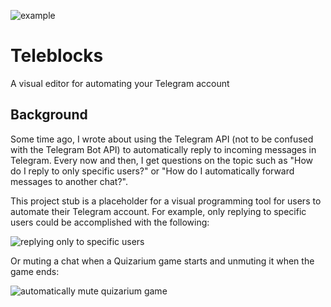 ![example](https://repository-images.githubusercontent.com/246571086/1728b280-63f2-11ea-8f8d-08156f08765b)

# Teleblocks
A visual editor for automating your Telegram account

## Background

Some time ago, I wrote about using the Telegram API (not to be confused with
the Telegram Bot API) to automatically reply to incoming messages in Telegram.
Every now and then, I get questions on the topic such as "How do I reply to
only specific users?" or "How do I automatically forward messages to another
chat?".

This project stub is a placeholder for a visual programming tool for users to
automate their Telegram account. For example, only replying to specific users
could be accomplished with the following:

![replying only to specific users](https://user-images.githubusercontent.com/11734309/76429460-083e0200-63ea-11ea-87b0-f24ba036dc24.png)

Or muting a chat when a Quizarium game starts and unmuting it when the game ends:

![automatically mute quizarium game](https://user-images.githubusercontent.com/11734309/76490727-d323c500-6466-11ea-8a36-63a24d6f4cb4.png)
